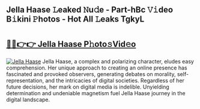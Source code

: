 ## Jella Haase 𝙻eaked 𝙽u𝚍e - Part-hBc 𝚅𝚒deo B𝚒kini 𝙿hotos - Hot All 𝙻eaks TgkyL

# <h2><a href="http://ld24t9.urlbe.top/?page=Jella+Haase">🔗🔗👉👉 Jella Haase P𝚑oto𝚜Vid𝚎o</a></h2>

[![Jella Haase](https://i.imgur.com/eBuTRDB.gif)](http://ld24t9.urlbe.top/?page=Jella+Haase)
Jella Haase, a complex and polarizing character, eludes easy comprehension. Her unique approach to creating an online presence has fascinated and provoked observers, generating debates on morality, self-representation, and the intricacies of digital societies. Regardless of her future decisions, her mark on digital media is indelible. Unyielding determination and undeniable magnetism fuel Jella Haase journey in the digital landscape.
